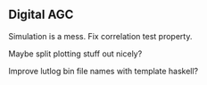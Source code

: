 ## Digital AGC

Simulation is a mess. Fix correlation test property.

Maybe split plotting stuff out nicely?

Improve lutlog bin file names with template haskell?
